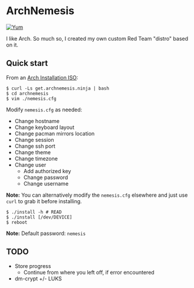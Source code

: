 # ArchNemesis

[![Yum](https://img.shields.io/badge/-Buy%20me%20a%20cookie-blue?labelColor=grey&logo=cookiecutter&style=for-the-badge)](https://www.buymeacoffee.com/mjwhitta)

I like Arch. So much so, I created my own custom Red Team "distro"
based on it.

## Quick start

From an [Arch Installation ISO]:

```
$ curl -Ls get.archnemesis.ninja | bash
$ cd archnemesis
$ vim ./nemesis.cfg
```

Modify `nemesis.cfg` as needed:

- Change hostname
- Change keyboard layout
- Change pacman mirrors location
- Change session
- Change ssh port
- Change theme
- Change timezone
- Change user
    - Add authorized key
    - Change password
    - Change username

**Note:** You can alternatively modify the `nemesis.cfg` elsewhere and
just use `curl` to grab it before installing.

```
$ ./install -h # READ
$ ./install [/dev/DEVICE]
$ reboot
```

**Note:** Default password: `nemesis`

## TODO

- Store progress
    - Continue from where you left off, if error encountered
- dm-crypt +/- LUKS

[Arch Installation ISO]: https://www.archlinux.org/download
